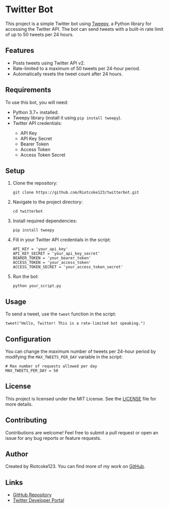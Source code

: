 <!DOCTYPE html>
<html lang="en">
<head>
  <meta charset="UTF-8">
  <meta name="viewport" content="width=device-width, initial-scale=1.0">
</head>
<body>

<h1>Twitter Bot</h1>

<p>
  This project is a simple Twitter bot using <a href="https://www.tweepy.org/">Tweepy</a>, a Python library for accessing the Twitter API.
  The bot can send tweets with a built-in rate limit of up to 50 tweets per 24 hours.
</p>

<h2>Features</h2>
<ul>
  <li>Posts tweets using Twitter API v2.</li>
  <li>Rate-limited to a maximum of 50 tweets per 24-hour period.</li>
  <li>Automatically resets the tweet count after 24 hours.</li>
</ul>

<h2>Requirements</h2>
<p>To use this bot, you will need:</p>
<ul>
  <li>Python 3.7+ installed.</li>
  <li>Tweepy library (install it using <code>pip install tweepy</code>).</li>
  <li>Twitter API credentials:</li>
  <ul>
    <li>API Key</li>
    <li>API Key Secret</li>
    <li>Bearer Token</li>
    <li>Access Token</li>
    <li>Access Token Secret</li>
  </ul>
</ul>

<h2>Setup</h2>
<ol>
  <li>Clone the repository:</li>
  <pre><code>git clone https://github.com/Riotcoke123/twitterbot.git</code></pre>

  <li>Navigate to the project directory:</li>
  <pre><code>cd twitterbot</code></pre>

  <li>Install required dependencies:</li>
  <pre><code>pip install tweepy</code></pre>

  <li>Fill in your Twitter API credentials in the script:</li>
  <pre><code>API_KEY = 'your_api_key'
API_KEY_SECRET = 'your_api_key_secret'
BEARER_TOKEN = 'your_bearer_token'
ACCESS_TOKEN = 'your_access_token'
ACCESS_TOKEN_SECRET = 'your_access_token_secret'</code></pre>

  <li>Run the bot:</li>
  <pre><code>python your_script.py</code></pre>
</ol>

<h2>Usage</h2>
<p>To send a tweet, use the <code>tweet</code> function in the script:</p>
<pre><code>tweet("Hello, Twitter! This is a rate-limited bot speaking.")</code></pre>

<h2>Configuration</h2>
<p>You can change the maximum number of tweets per 24-hour period by modifying the <code>MAX_TWEETS_PER_DAY</code> variable in the script:</p>
<pre><code># Max number of requests allowed per day
MAX_TWEETS_PER_DAY = 50</code></pre>

<h2>License</h2>
<p>This project is licensed under the MIT License. See the <a href="LICENSE">LICENSE</a> file for more details.</p>

<h2>Contributing</h2>
<p>Contributions are welcome! Feel free to submit a pull request or open an issue for any bug reports or feature requests.</p>

<h2>Author</h2>
<p>Created by Riotcoke123. You can find more of my work on <a href="https://github.com/Riotcoke123">GitHub</a>.</p>

<h2>Links</h2>
<ul>
  <li><a href="https://github.com/Riotcoke123/twitterbot">GitHub Repository</a></li>
  <li><a href="https://developer.twitter.com/">Twitter Developer Portal</a></li>
</ul>

</body>
</html>
